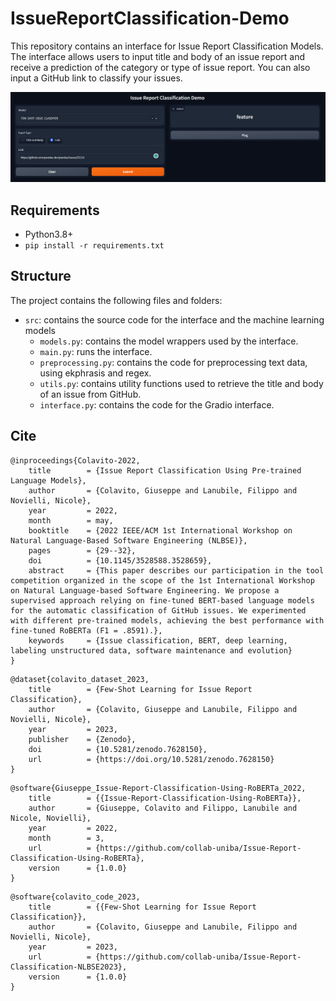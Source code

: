 # IssueReportClassification-Demo
This repository contains an interface for Issue Report Classification Models.
The interface allows users to input title and body of an issue report and receive a prediction of the category or type of issue report.
You can also input a GitHub link to classify your issues.

![img](img/interface.png)

## Requirements
- Python3.8+
- ``` pip install -r requirements.txt ```

## Structure
The project contains the following files and folders:

- `src`: contains the source code for the interface and the machine learning models
	* `models.py`: contains the model wrappers used by the interface.
	* `main.py`: runs the interface.
	* `preprocessing.py`: contains the code for preprocessing text data, using ekphrasis and regex.
	* `utils.py`: contains utility functions used to retrieve the title and body of an issue from GitHub.
	* `interface.py`: contains the code for the Gradio interface.


## Cite
```
@inproceedings{Colavito-2022,
	title        = {Issue Report Classification Using Pre-trained Language Models},
	author       = {Colavito, Giuseppe and Lanubile, Filippo and Novielli, Nicole},
	year         = 2022,
	month        = may,
	booktitle    = {2022 IEEE/ACM 1st International Workshop on Natural Language-Based Software Engineering (NLBSE)},
	pages        = {29--32},
	doi          = {10.1145/3528588.3528659},
	abstract     = {This paper describes our participation in the tool competition organized in the scope of the 1st International Workshop on Natural Language-based Software Engineering. We propose a supervised approach relying on fine-tuned BERT-based language models for the automatic classification of GitHub issues. We experimented with different pre-trained models, achieving the best performance with fine-tuned RoBERTa (F1 = .8591).},
	keywords     = {Issue classification, BERT, deep learning, labeling unstructured data, software maintenance and evolution}
}
```

```
@dataset{colavito_dataset_2023,
	title        = {Few-Shot Learning for Issue Report Classification},
	author       = {Colavito, Giuseppe and Lanubile, Filippo and Novielli, Nicole},
	year         = 2023,
	publisher    = {Zenodo},
	doi          = {10.5281/zenodo.7628150},
	url          = {https://doi.org/10.5281/zenodo.7628150}
}
```
```
@software{Giuseppe_Issue-Report-Classification-Using-RoBERTa_2022,
	title        = {{Issue-Report-Classification-Using-RoBERTa}},
	author       = {Giuseppe, Colavito and Filippo, Lanubile and Nicole, Novielli},
	year         = 2022,
	month        = 3,
	url          = {https://github.com/collab-uniba/Issue-Report-Classification-Using-RoBERTa},
	version      = {1.0.0}
}
```
```
@software{colavito_code_2023,
	title        = {{Few-Shot Learning for Issue Report Classification}},
	author       = {Colavito, Giuseppe and Lanubile, Filippo and Novielli, Nicole},
	year         = 2023,
	url          = {https://github.com/collab-uniba/Issue-Report-Classification-NLBSE2023},
	version      = {1.0.0}
}
```

